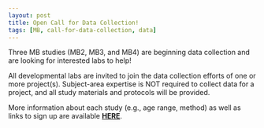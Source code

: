 ```yaml
---
layout: post
title: Open Call for Data Collection!
tags: [MB, call-for-data-collection, data]
---
```


Three MB studies (MB2, MB3, and MB4) are beginning data collection and are looking for interested labs to help! 

All developmental labs are invited to join the data collection efforts of one or more project(s). Subject-area expertise is NOT required to collect data for a project, and all study materials and protocols will be provided.

More information about each study (e.g., age range, method) as well as links to sign up are available [**HERE**](https://mailchi.mp/951936886212/collect-data-with-manybabies-updated). 
